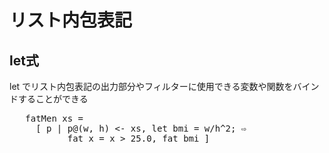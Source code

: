リスト内包表記
==============

let式
--------------

let でリスト内包表記の出力部分やフィルターに使用できる変数や関数をバインドすることができる

<pre class="brush: hs">
   fatMen xs =
     [ p | p@(w, h) <- xs, let bmi = w/h^2; ⇨
           fat x = x > 25.0, fat bmi ]
</pre>
